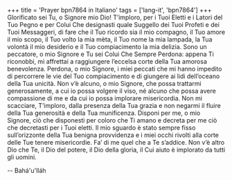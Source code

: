 +++
title = 'Prayer bpn7864 in Italiano'
tags = ['lang-it', 'bpn7864']
+++
Glorificato sei Tu, o Signore mio Dio! T’imploro, per i Tuoi Eletti e i Latori del Tuo Pegno e per Colui Che designasti quale Suggello dei Tuoi Profeti e dei Tuoi Messaggeri, di fare che il Tuo ricordo sia il mio compagno, il Tuo amore il mio scopo, il Tuo volto la mia mèta, il Tuo nome la mia lampada, la Tua volontà il mio desiderio e il Tuo compiacimento la mia delizia.
Sono un peccatore, o mio Signore e Tu sei Colui Che Sempre Perdona: appena Ti riconobbi, mi affrettai a raggiungere l’eccelsa corte della Tua amorosa benevolenza. Perdona, o mio Signore, i miei peccati che mi hanno impedito di percorrere le vie del Tuo compiacimento e di giungere ai lidi dell’oceano della Tua unicità. 
Non v’è alcuno, o mio Signore, che possa trattarmi generosamente, a cui io possa volgere il viso, né alcuno che possa avere compassione di me e da cui io possa implorare misericordia. Non mi scacciare, T’imploro, dalla presenza della Tua grazia e non negarmi il fluire della Tua generosità e della Tua munificenza. Disponi per me, o mio Signore, ciò che disponesti per coloro che Ti amano e decreta per me ciò che decretasti per i Tuoi eletti. Il mio sguardo è stato sempre fisso sull’orizzonte della Tua benigna provvidenza e i miei occhi rivolti alla corte delle Tue tenere misericordie. Fa’ di me quel che a Te s’addice. Non v’è altro Dio che Te, il Dio del potere, il Dio della gloria, il Cui aiuto è implorato da tutti gli uomini.

-- Bahá'u'lláh
